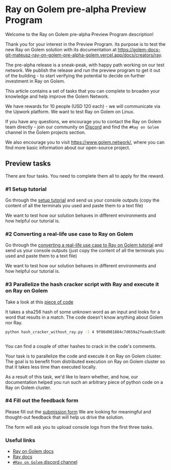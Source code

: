 # Ray on Golem pre-alpha Preview Program

Welcome to the Ray on Golem pre-alpha Preview Program description!

Thank you for your interest in the Preview Program. 
Its purpose is to test the new Ray on Golem solution with its documentation at https://golem-docs-git-mateusz-ray-on-golem-pre-alpha-golem.vercel.app/docs/creators/ray.

The pre-alpha release is a sneak-peak, with happy path working on our test network. We publish the release and run the preview program 
to get it out of the building - to start verifying the potential to decide on further investment in Ray on Golem. 

This article contains a set of tasks that you can complete to broaden your knowledge and help improve the Golem Network.

We have rewards for 10 people (USD 120 each) - we will communicate via the Upwork platform.
We want to test Ray on Golem on Linux.

If you have any questions, we encourage you to contact the Ray on Golem team directly - join our community on [Discord](https://chat.golem.network) and find the `#Ray on Golem` channel in the Golem projects section.

We also encourage you to visit https://www.golem.network/, where you can find more basic information about our open-source project.

## Preview tasks

There are four tasks. You need to complete them all to apply for the reward.

### #1 Setup tutorial

Go through the [setup tutorial](https://golem-docs-git-mateusz-ray-on-golem-pre-alpha-golem.vercel.app/docs/creators/ray/setup-tutorial) and send us your console outputs (copy the content of all the terminals you used and paste them to a text file)

We want to test how our solution behaves in different environments and how helpful our tutorial is.

### #2 Converting a real-life use case to Ray on Golem

Go through the [converting a real-life use case to Ray on Golem tutorial](https://golem-docs-git-mateusz-ray-on-golem-pre-alpha-golem.vercel.app/docs/creators/ray/conversion-to-ray-on-golem-tutorial) and send us your console outputs (just copy the content of all the terminals you used and paste them to a text file)

We want to test how our solution behaves in different environments and how helpful our tutorial is.
 
### #3 Parallelize the hash cracker script with Ray and execute it on Ray on Golem

Take a look at this [piece of code](https://github.com/golemfactory/ray-on-golem/raw/main/examples/hash_cracker_ray_ready.py)

It takes a sha256 hash of some unknown word as an input and looks for a word that results in a match.
The code doesn't know anything about Golem nor Ray.

```bash
python hash_cracker_without_ray.py -l 4 9f86d081884c7d659a2feaa0c55ad015a3bf4f1b2b0b822cd15d6c15b0f00a08
```
```
```

You can find a couple of other hashes to crack in the code's comments.


Your task is to parallelize the code and execute it on Ray on Golem cluster.
The goal is to benefit from distributed execution on Ray on Golem cluster so that it takes less time than executed locally.

As a result of this task, we'd like to learn whether, and how, our documentation helped you run such an arbitrary piece of python code on a Ray on Golem cluster.

### #4 Fill out the feedback form  

Please fill out the [submission form](https://qkjx8blh5hm.typeform.com/to/GtaCVz0b)
We are looking for meaningful and thought-out feedback that will help us drive the solution.

The form will ask you to upload console logs from the first three tasks.

### Useful links

- [Ray on Golem docs](https://golem-docs-git-mateusz-ray-on-golem-pre-alpha-golem.vercel.app/docs/creators/ray)
- [Ray docs](https://docs.ray.io)
- [`#Ray on Golem` discord channel](https://chat.golem.network/) 
